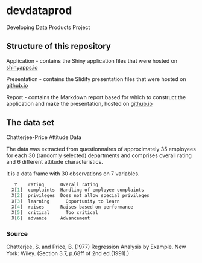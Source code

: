 # devdataprod
Developing Data Products Project

## Structure of this repository

Application - contains the Shiny application files that were hosted on [shinyapps.io](https://lmsv-mx123.shinyapps.io/devdataprodapp)

Presentation - contains the Slidify presentation files that were hosted on [github.io](http://lmsv-mx123.github.io/devdataprod/Presentation/index.html)

Report - contains the Markdown report based for which to construct the application and make the presentation, hosted on [github.io](http://lmsv-mx123.github.io/devdataprod/Report/DocDevDataProdProj.html)

## The data set

Chatterjee-Price Attitude Data

The data was extracted from questionnaires of approximately 35 employees for each 30 (randomly selected) departments and comprises overall rating and 6 different attitude characteristics.

It is a data frame with 30 observations on 7 variables.

```r
   Y    rating      Overall rating
  X[1]  complaints  Handling of employee complaints
  X[2]  privileges	Does not allow special privileges
  X[3]  learning	  Opportunity to learn
  X[4]  raises	    Raises based on performance
  X[5]  critical	  Too critical
  X[6]  advance	    Advancement
```

### Source

Chatterjee, S. and Price, B. (1977) Regression Analysis by Example. New York: Wiley. (Section 3.7, p.68ff of 2nd ed.(1991).)
